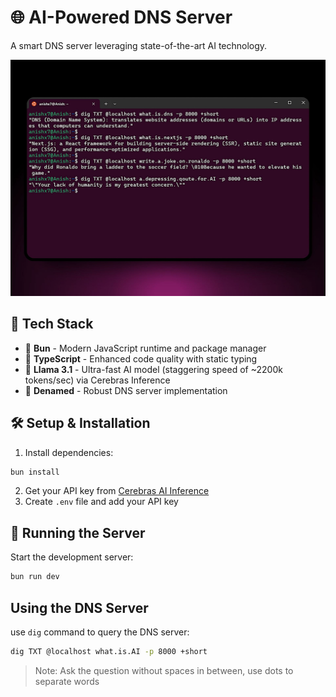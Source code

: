 # 🌐 AI-Powered DNS Server

A smart DNS server leveraging state-of-the-art AI technology.

![terminal](shot.jpeg)

## 🚀 Tech Stack

- 🎯 **Bun** - Modern JavaScript runtime and package manager
- 📝 **TypeScript** - Enhanced code quality with static typing
- 🧠 **Llama 3.1** - Ultra-fast AI model (staggering speed of ~2200k tokens/sec) via Cerebras Inference
- 🔄 **Denamed** - Robust DNS server implementation

## 🛠️ Setup & Installation

1. Install dependencies:

```bash
bun install
```

2. Get your API key from [Cerebras AI Inference](https://cloud.cerebras.ai/)
3. Create `.env` file and add your API key

## 🚦 Running the Server

Start the development server:

```bash
bun run dev
```

## Using the DNS Server

use `dig` command to query the DNS server:

```bash
dig TXT @localhost what.is.AI -p 8000 +short
```

> Note: Ask the question without spaces in between, use dots to separate words
